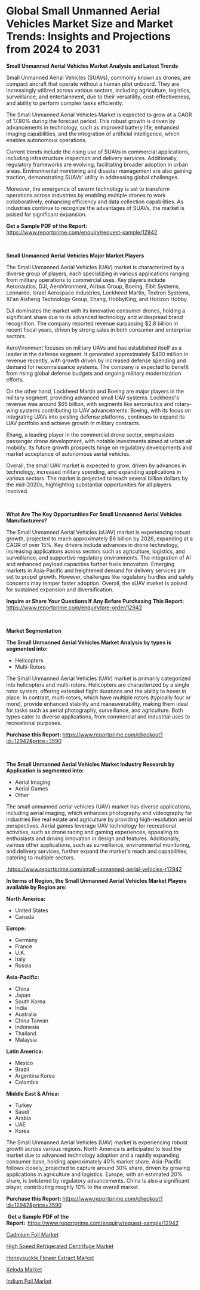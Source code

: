 <p><h1>Global Small Unmanned Aerial Vehicles Market Size and Market Trends: Insights and Projections from 2024 to 2031</h1></p><p><strong>Small Unmanned Aerial Vehicles Market Analysis and Latest Trends</strong></p>
<p><p>Small Unmanned Aerial Vehicles (SUAVs), commonly known as drones, are compact aircraft that operate without a human pilot onboard. They are increasingly utilized across various sectors, including agriculture, logistics, surveillance, and entertainment, due to their versatility, cost-effectiveness, and ability to perform complex tasks efficiently. </p><p>The Small Unmanned Aerial Vehicles Market is expected to grow at a CAGR of 17.80% during the forecast period. This robust growth is driven by advancements in technology, such as improved battery life, enhanced imaging capabilities, and the integration of artificial intelligence, which enables autonomous operations. </p><p>Current trends include the rising use of SUAVs in commercial applications, including infrastructure inspection and delivery services. Additionally, regulatory frameworks are evolving, facilitating broader adoption in urban areas. Environmental monitoring and disaster management are also gaining traction, demonstrating SUAVs' utility in addressing global challenges. </p><p>Moreover, the emergence of swarm technology is set to transform operations across industries by enabling multiple drones to work collaboratively, enhancing efficiency and data collection capabilities. As industries continue to recognize the advantages of SUAVs, the market is poised for significant expansion.</p></p>
<p><strong>Get a Sample PDF of the Report:&nbsp;</strong> <a href="https://www.reportprime.com/enquiry/request-sample/12942">https://www.reportprime.com/enquiry/request-sample/12942</a></p>
<p>&nbsp;</p>
<p><strong>Small Unmanned Aerial Vehicles Major Market Players</strong></p>
<p><p>The Small Unmanned Aerial Vehicles (UAV) market is characterized by a diverse group of players, each specializing in various applications ranging from military operations to commercial uses. Key players include Aeronautics, DJI, AeroVironment, Airbus Group, Boeing, Elbit Systems, Leonardo, Israel Aerospace Industries, Lockheed Martin, Textron Systems, Xi'an Aisheng Technology Group, Ehang, HobbyKing, and Horizon Hobby.</p><p>DJI dominates the market with its innovative consumer drones, holding a significant share due to its advanced technology and widespread brand recognition. The company reported revenue surpassing $2.8 billion in recent fiscal years, driven by strong sales in both consumer and enterprise sectors.</p><p>AeroVironment focuses on military UAVs and has established itself as a leader in the defense segment. It generated approximately $400 million in revenue recently, with growth driven by increased defense spending and demand for reconnaissance systems. The company is expected to benefit from rising global defense budgets and ongoing military modernization efforts.</p><p>On the other hand, Lockheed Martin and Boeing are major players in the military segment, providing advanced small UAV systems. Lockheed's revenue was around $65 billion, with segments like aeronautics and rotary-wing systems contributing to UAV advancements. Boeing, with its focus on integrating UAVs into existing defense platforms, continues to expand its UAV portfolio and achieve growth in military contracts.</p><p>Ehang, a leading player in the commercial drone sector, emphasizes passenger drone development, with notable investments aimed at urban air mobility. Its future growth prospects hinge on regulatory developments and market acceptance of autonomous aerial vehicles.</p><p>Overall, the small UAV market is expected to grow, driven by advances in technology, increased military spending, and expanding applications in various sectors. The market is projected to reach several billion dollars by the mid-2020s, highlighting substantial opportunities for all players involved.</p></p>
<p>&nbsp;</p>
<p><strong>What Are The Key Opportunities For Small Unmanned Aerial Vehicles Manufacturers?</strong></p>
<p><p>The Small Unmanned Aerial Vehicles (sUAV) market is experiencing robust growth, projected to reach approximately $6 billion by 2026, expanding at a CAGR of over 15%. Key drivers include advances in drone technology, increasing applications across sectors such as agriculture, logistics, and surveillance, and supportive regulatory environments. The integration of AI and enhanced payload capacities further fuels innovation. Emerging markets in Asia-Pacific and heightened demand for delivery services are set to propel growth. However, challenges like regulatory hurdles and safety concerns may temper faster adoption. Overall, the sUAV market is poised for sustained expansion and diversification.</p></p>
<p><strong>Inquire or Share Your Questions If Any Before Purchasing This Report:</strong> <a href="https://www.reportprime.com/enquiry/pre-order/12942">https://www.reportprime.com/enquiry/pre-order/12942</a></p>
<p>&nbsp;</p>
<p><strong>Market Segmentation</strong></p>
<p><strong>The Small Unmanned Aerial Vehicles Market Analysis by types is segmented into:</strong></p>
<p><ul><li>Helicopters</li><li>Multi-Rotors</li></ul></p>
<p><p>The Small Unmanned Aerial Vehicles (UAV) market is primarily categorized into helicopters and multi-rotors. Helicopters are characterized by a single rotor system, offering extended flight durations and the ability to hover in place. In contrast, multi-rotors, which have multiple rotors (typically four or more), provide enhanced stability and maneuverability, making them ideal for tasks such as aerial photography, surveillance, and agriculture. Both types cater to diverse applications, from commercial and industrial uses to recreational purposes.</p></p>
<p><strong>Purchase this Report:&nbsp;</strong><a href="https://www.reportprime.com/checkout?id=12942&price=3590">https://www.reportprime.com/checkout?id=12942&price=3590</a></p>
<p>&nbsp;</p>
<p><strong>The Small Unmanned Aerial Vehicles Market Industry Research by Application is segmented into:</strong></p>
<p><ul><li>Aerial Imaging</li><li>Aerial Games</li><li>Other</li></ul></p>
<p><p>The small unmanned aerial vehicles (UAV) market has diverse applications, including aerial imaging, which enhances photography and videography for industries like real estate and agriculture by providing high-resolution aerial perspectives. Aerial games leverage UAV technology for recreational activities, such as drone racing and gaming experiences, appealing to enthusiasts and driving innovation in design and features. Additionally, various other applications, such as surveillance, environmental monitoring, and delivery services, further expand the market's reach and capabilities, catering to multiple sectors.</p></p>
<p><a href="https://www.reportprime.com/small-unmanned-aerial-vehicles-r12942">&nbsp;https://www.reportprime.com/small-unmanned-aerial-vehicles-r12942</a></p>
<p><strong>In terms of Region, the Small Unmanned Aerial Vehicles Market Players available by Region are:</strong></p>
<p>
    <p> <strong> North America: </strong>
        <ul>
            <li>United States</li>
            <li>Canada</li>
        </ul>
        </p> 
    <p> <strong> Europe: </strong>
        <ul>
            <li>Germany</li>
            <li>France</li>
            <li>U.K.</li>
            <li>Italy</li>
            <li>Russia</li>
        </ul>
        </p> 
    <p> <strong> Asia-Pacific: </strong>
        <ul>
            <li>China</li>
            <li>Japan</li>
            <li>South Korea</li>
            <li>India</li>
            <li>Australia</li>
            <li>China Taiwan</li>
            <li>Indonesia</li>
            <li>Thailand</li>
            <li>Malaysia</li>
        </ul>
        </p> 
    <p> <strong> Latin America: </strong>
        <ul>
            <li>Mexico</li>
            <li>Brazil</li>
            <li>Argentina Korea</li>
            <li>Colombia</li>
        </ul>
        </p> 
    <p> <strong> Middle East & Africa: </strong>
        <ul>
            <li>Turkey</li>
            <li>Saudi</li>
            <li>Arabia</li>
            <li>UAE</li>
            <li>Korea</li>
        </ul>
    </p>
    </p>
<p><p>The Small Unmanned Aerial Vehicles (UAV) market is experiencing robust growth across various regions. North America is anticipated to lead the market due to advanced technology adoption and a rapidly expanding consumer base, holding approximately 40% market share. Asia-Pacific follows closely, projected to capture around 30% share, driven by growing applications in agriculture and logistics. Europe, with an estimated 20% share, is bolstered by regulatory advancements. China is also a significant player, contributing roughly 10% to the overall market.</p></p>
<p><strong>Purchase this Report: </strong><a href="https://www.reportprime.com/checkout?id=12942&price=3590">https://www.reportprime.com/checkout?id=12942&price=3590</a></p>
<p>&nbsp;<strong>Get a Sample PDF of the Report:&nbsp;&nbsp;</strong><a href="https://www.reportprime.com/enquiry/request-sample/12942">https://www.reportprime.com/enquiry/request-sample/12942</a></p>
<p><strong></strong></p>
<p><p><a href="https://medium.com/@borisfisher1942/global-cadmium-foil-market-size-is-expected-to-reach-at-a-cagr-of-10-and-this-report-covers-c1ca4c1c2734">Cadmium Foil Market</a></p><p><a href="https://issuu.com/reportprime-2/docs/high-speed-refrigerated-centrifuge-_fdf97a3dae7539">High Speed Refrigerated Centrifuge Market</a></p><p><a href="https://www.linkedin.com/pulse/global-honeysuckle-flower-extract-market-share-growth-opportunities-ncfhe?trackingId=Mtxylh%2FXQfysuOgdyaTJWg%3D%3D">Honeysuckle Flower Extract Market</a></p><p><a href="https://www.linkedin.com/pulse/global-perspectives-xeloda-market-trends-challenges-forecast-xarxe?trackingId=SXZfl9G8Sem5PXpvcRHXNQ%3D%3D">Xeloda Market</a></p><p><a href="https://medium.com/@borisfisher1942/what-are-the-growth-drivers-in-indium-foil-market-9ff84f235c3a">Indium Foil Market</a></p></p>